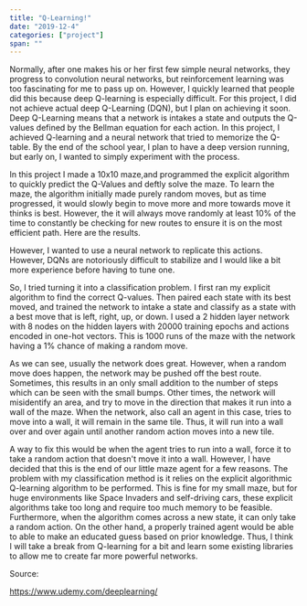 ```yaml
---
title: "Q-Learning!"
date: "2019-12-4"
categories: ["project"]
span: ""
---
```

Normally, after one makes his or her first few simple neural networks, they progress to convolution neural networks, but reinforcement learning was too fascinating for me to pass up on. However, I quickly learned that people did this because deep Q-learning is especially difficult. For this project, I did not achieve actual deep Q-Learning (DQN), but I plan on achieving it soon. Deep Q-Learning means that a network is intakes a state and outputs the Q-values defined by the Bellman equation for each action. In this project, I achieved Q-learning and a neural network that tried to memorize the Q-table. By the end of the school year, I plan to have a deep version running, but early on, I wanted to simply experiment with the process. 

In this project I made a 10x10 maze,and programmed the explicit algorithm to quickly predict the Q-Values and deftly solve the maze. To learn the maze, the algorithm initially made purely random moves, but as time progressed, it would slowly begin to move more and more towards move it thinks is best. However, the it will always move randomly at least 10% of the time to constantly be checking for new routes to ensure it is on the most efficient path. Here are the results.

However, I wanted to use a neural network to replicate this actions. However, DQNs are notoriously difficult to stabilize and I would like a bit more experience before having to tune one.

So, I tried turning it into a classification problem. I first ran my explicit algorithm to find the correct Q-values. Then paired each state with its best moved, and trained the network to intake a state and classify as a state with a best move that is left, right, up, or down. I used a 2 hidden layer network with 8 nodes on the hidden layers with 20000 training epochs and actions encoded in one-hot vectors. This is 1000 runs of the maze with the network having a 1% chance of making a random move.

As we can see, usually the network does great. However, when a random move does happen, the network may be pushed off the best route. Sometimes, this results in an only small addition to the number of steps which can be seen with the small bumps. Other times, the network will misidentify an area, and try to move in the direction that makes it run into a wall of the maze. When the network, also call an agent in this case, tries to move into a wall, it will remain in the same tile. Thus, it will run into a wall over and over again until another random action moves into a new tile. 

A way to fix this would be when the agent tries to run into a wall, force it to take a random action that doesn't move it into a wall. However, I have decided that this is the end of our little maze agent for a few reasons. The problem with my classification method is it relies on the explicit algorithmic Q-learning algorithm to be performed. This is fine for my small maze, but for huge environments like Space Invaders and self-driving cars, these explicit algorithms take too long and require too much memory to be feasible. Furthermore, when the algorithm comes across a new state, it can only take a random action. On the other hand, a properly trained agent would be able to able to make an educated guess based on prior knowledge. Thus, I think I will take a break from Q-learning for a bit and learn some existing libraries to allow me to create far more powerful networks.

Source:

 https://www.udemy.com/deeplearning/
